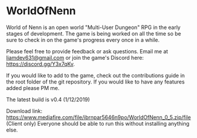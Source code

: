 # WorldOfNenn

World of Nenn is an open world "Multi-User Dungeon" RPG in the early stages of development. The game is being worked on all the time so be sure to check in on the game's progress every once in a while.

Please feel free to provide feedback or ask questions. Email me at liamdev631@gmail.com or join the game's Discord here: https://discord.gg/Y3x7qKv.

If you would like to add to the game, check out the contributions guide in the root folder of the git repository. If you would like to have any features added please PM me.

The latest build is v0.4 (1/12/2019)

Download link: https://www.mediafire.com/file/ibrnpar5646n9po/WorldOfNenn_0_5.zip/file (Client only)
Everyone should be able to run this without installing anything else.
